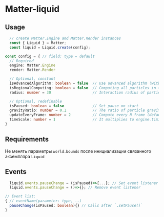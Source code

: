 # Matter-liquid
## Usage
```javascript
  // create Matter.Engine and Matter.Render instances
  const { Liquid } = Matter;
  const liquid = Liquid.create(config);
```
```typescript
const config = { // field: type = default
  // Required
  engine: Matter.Engine
  render: Matter.Render

  // Optional, constant
  isAdvancedAlgorithm: boolean = false  // Use advanced algorithm (with viscosity)
  isRegionalComputing: boolean = false  // Computing all particles in the camera's region or in all world
  radius: number = 30                   // Interaction radius of particles

  // Optional, redefinable
  isPaused: boolean = false             // Set pause on start
  gravityRatio: number = 0.1            // The ratio of particle gravity to the gravity of Matter's world
  updateEveryFrame: number = 2          // Compute every N frame (default matter engine's FPS is 60)
  timeScale: number = 1                 // It multiplies to engine.timing.timeScale
}
```
## Requirements
Не менять параметры `world.bounds` после инициализации связанного экземпляра `Liquid`
## Events

```javascript
  liquid.events.pauseChange = (isPaused)=>{...}; // Set event listener
  liquid.events.pauseChange = ()=>{}; // Remove event listener
```
>
```typescript
// Event list:
{ // eventName(parameter: type, ..)
  pauseChange(isPaused: boolean){} // Calls after `.setPause()`
}
```